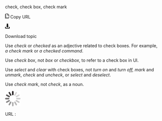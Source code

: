 # 

check, check box, check mark

![Copy URL](media/check-check-box-check-mark/Copy.png)
Copy URL

![Download](media/check-check-box-check-mark/Download.png)

Download topic

Use *check* or *checked* as an adjective related to check boxes. For example, *a check mark* or *a checked command*.

Use *check box*, not *box* or *checkbox*, to refer to a check box in UI. 

Use *select* and *clear* with check boxes, not *turn on* and *turn off, mark* and *unmark*, *check* and *uncheck*, or *select* and *deselect*.

Use *check mark*, not *check*, as a noun.

![In progress](media/check-check-box-check-mark/activity-large.gif)

URL :
